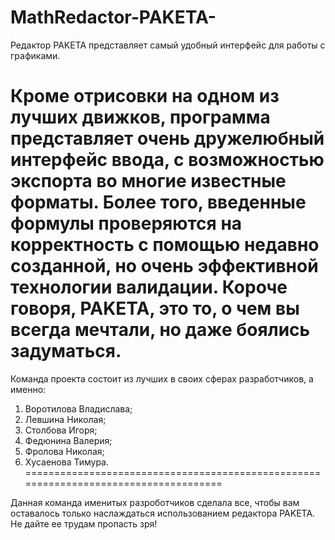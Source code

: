 ﻿MathRedactor-PAKETA-
====================

Редактор PAKETA представляет самый удобный интерфейс для работы с графиками.

Кроме отрисовки на одном из лучших движков, программа представляет очень
дружелюбный интерфейс ввода, с возможностью экспорта во многие известные форматы.
Более того, введенные формулы проверяются на корректность с помощью недавно созданной,
но очень эффективной технологии валидации. Короче говоря, PAKETA, это то, о чем вы
всегда мечтали, но даже боялись задуматься.
=====================================================================================

Команда проекта состоит из лучших в своих сферах разработчиков, а именно:

1) Воротилова Владислава;
2) Левшина Николая;
3) Столбова Игоря;
4) Федюнина Валерия;
5) Фролова Николая;
6) Хусаенова Тимура.
=====================================================================================

Данная команда именитых разроботчиков сделала все, чтобы вам оставалось только наслаждаться
использованием редактора PAKETA. Не дайте ее трудам пропасть зря!